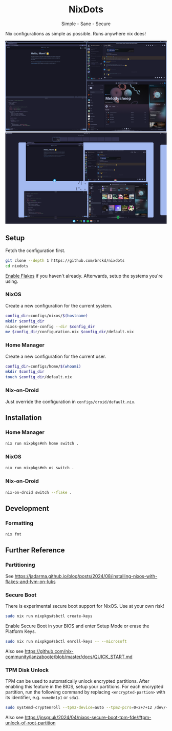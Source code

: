<div align="center">

# NixDots
Simple - Sane - Secure
</div>

Nix configurations as simple as possible. Runs anywhere nix does!

![A preview of the tiling window management](assets/tiling.png)
![A preview of the launcher](assets/launcher.png)

## Setup

Fetch the configuration first.
```sh
git clone --depth 1 https://github.com/brckd/nixdots
cd nixdots
```

[Enable Flakes](https://wiki.nixos.org/wiki/Flakes#Enable_flakes_temporarily) if you haven't already. Afterwards, setup the systems you're using.

### NixOS

Create a new configuration for the current system.
```sh
config_dir=configs/nixos/$(hostname)
mkdir $config_dir
nixos-generate-config --dir $config_dir
mv $config_dir/configuration.nix $config_dir/default.nix
```

### Home Manager

Create a new configuration for the current user.
```sh
config_dir=configs/home/$(whoami)
mkdir $config_dir
touch $config_dir/default.nix
```

### Nix-on-Droid

Just override the configuration in `configs/droid/default.nix`.

## Installation

### Home Manager

```sh
nix run nixpkgs#nh home switch .
```

### NixOS

```sh
nix run nixpkgs#nh os switch .
```

### Nix-on-Droid

```sh
nix-on-droid switch --flake .
```

## Development

### Formatting

```sh
nix fmt
```

## Further Reference

### Partitioning

See https://jadarma.github.io/blog/posts/2024/08/installing-nixos-with-flakes-and-lvm-on-luks

### Secure Boot

There is experimental secure boot support for NixOS. Use at your own risk!
```sh
sudo nix run nixpkgs#sbctl create-keys
```

Enable Secure Boot in your BIOS and enter Setup Mode or erase the Platform Keys.

```sh
sudo nix run nixpkgs#sbctl enroll-keys -- --microsoft
```
Also see https://github.com/nix-community/lanzaboote/blob/master/docs/QUICK_START.md

### TPM Disk Unlock

TPM can be used to automatically unlock encrypted partitions. After enabling this feature in the BIOS, setup your partitions. For each encrypted partition, run the following command by replacing `<encrypted-partion>` with its identifier, e.g. `nvme0n1p1` or `sda1`.

```sh
sudo systemd-cryptenroll --tpm2-device=auto --tpm2-pcrs=0+2+7+12 /dev/<encrypted-partition>
```

Also see https://jnsgr.uk/2024/04/nixos-secure-boot-tpm-fde/#tpm-unlock-of-root-partition
